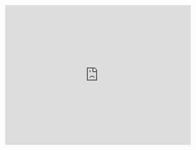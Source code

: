 <iframe src="https://www.google.com/maps/embed?pb=!1m18!1m12!1m3!1d230.15238152643283!2d120.35077422387786!3d22.63744860879075!2m3!1f0!2f0!3f0!3m2!1i1024!2i768!4f13.1!3m3!1m2!1s0x346e1b31dd5e14c7%3A0x687414eca9f46c1e!2zNy0xMSDpnZLlu7rploDluII!5e0!3m2!1szh-TW!2stw!4v1530178608619" width="600" height="450" frameborder="0" style="border:0" allowfullscreen></iframe>

